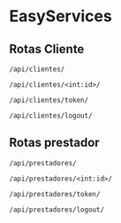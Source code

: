 # EasyServices

## Rotas Cliente

```console
/api/clientes/

/api/clientes/<int:id>/

/api/clientes/token/

/api/clientes/logout/
```

## Rotas prestador

```console
/api/prestadores/

/api/prestadores/<int:id>/

/api/prestadores/token/

/api/prestadores/logout/
```
